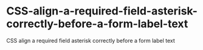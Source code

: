 # CSS-align-a-required-field-asterisk-correctly-before-a-form-label-text
CSS align a required field asterisk correctly before a form label text
